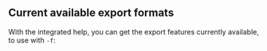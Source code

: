 ## Current available export formats

With the integrated help, you can get the export features currently available, to use with `-f`:
